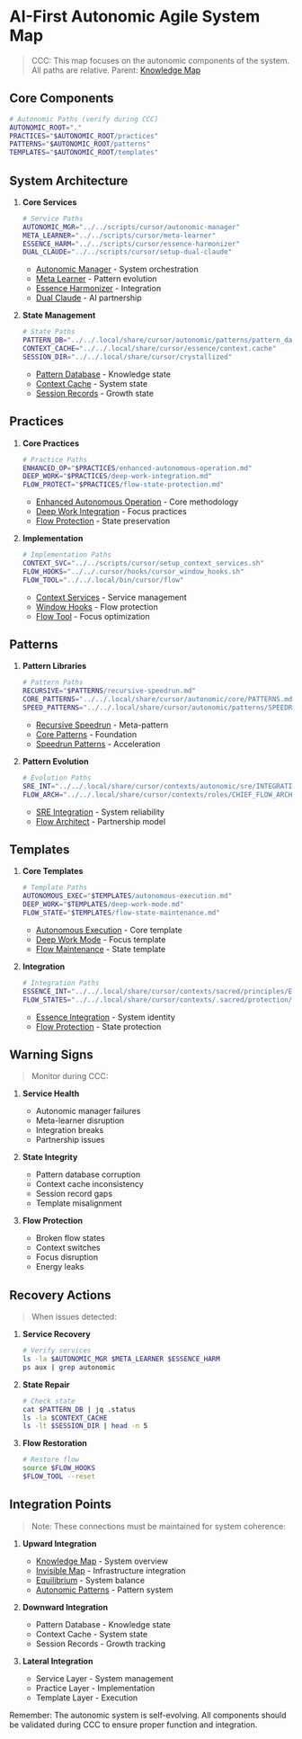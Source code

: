 # AI-First Autonomic Agile System Map
> CCC: This map focuses on the autonomic components of the system. All paths are relative.
> Parent: [Knowledge Map](../KNOWLEDGE_MAP.md)

## Core Components
```bash
# Autonomic Paths (verify during CCC)
AUTONOMIC_ROOT="."
PRACTICES="$AUTONOMIC_ROOT/practices"
PATTERNS="$AUTONOMIC_ROOT/patterns"
TEMPLATES="$AUTONOMIC_ROOT/templates"
```

## System Architecture

1. **Core Services**
   ```bash
   # Service Paths
   AUTONOMIC_MGR="../../scripts/cursor/autonomic-manager"
   META_LEARNER="../../scripts/cursor/meta-learner"
   ESSENCE_HARM="../../scripts/cursor/essence-harmonizer"
   DUAL_CLAUDE="../../scripts/cursor/setup-dual-claude"
   ```
   - [Autonomic Manager]($AUTONOMIC_MGR) - System orchestration
   - [Meta Learner]($META_LEARNER) - Pattern evolution
   - [Essence Harmonizer]($ESSENCE_HARM) - Integration
   - [Dual Claude]($DUAL_CLAUDE) - AI partnership

2. **State Management**
   ```bash
   # State Paths
   PATTERN_DB="../../.local/share/cursor/autonomic/patterns/pattern_database.json"
   CONTEXT_CACHE="../../.local/share/cursor/essence/context.cache"
   SESSION_DIR="../../.local/share/cursor/crystallized"
   ```
   - [Pattern Database]($PATTERN_DB) - Knowledge state
   - [Context Cache]($CONTEXT_CACHE) - System state
   - [Session Records]($SESSION_DIR) - Growth state

## Practices

1. **Core Practices**
   ```bash
   # Practice Paths
   ENHANCED_OP="$PRACTICES/enhanced-autonomous-operation.md"
   DEEP_WORK="$PRACTICES/deep-work-integration.md"
   FLOW_PROTECT="$PRACTICES/flow-state-protection.md"
   ```
   - [Enhanced Autonomous Operation]($ENHANCED_OP) - Core methodology
   - [Deep Work Integration]($DEEP_WORK) - Focus practices
   - [Flow Protection]($FLOW_PROTECT) - State preservation

2. **Implementation**
   ```bash
   # Implementation Paths
   CONTEXT_SVC="../../scripts/cursor/setup_context_services.sh"
   FLOW_HOOKS="../../.cursor/hooks/cursor_window_hooks.sh"
   FLOW_TOOL="../../.local/bin/cursor/flow"
   ```
   - [Context Services]($CONTEXT_SVC) - Service management
   - [Window Hooks]($FLOW_HOOKS) - Flow protection
   - [Flow Tool]($FLOW_TOOL) - Focus optimization

## Patterns

1. **Pattern Libraries**
   ```bash
   # Pattern Paths
   RECURSIVE="$PATTERNS/recursive-speedrun.md"
   CORE_PATTERNS="../../.local/share/cursor/autonomic/core/PATTERNS.md"
   SPEED_PATTERNS="../../.local/share/cursor/autonomic/patterns/SPEEDRUN.md"
   ```
   - [Recursive Speedrun]($RECURSIVE) - Meta-pattern
   - [Core Patterns]($CORE_PATTERNS) - Foundation
   - [Speedrun Patterns]($SPEED_PATTERNS) - Acceleration

2. **Pattern Evolution**
   ```bash
   # Evolution Paths
   SRE_INT="../../.local/share/cursor/contexts/autonomic/sre/INTEGRATION.md"
   FLOW_ARCH="../../.local/share/cursor/contexts/roles/CHIEF_FLOW_ARCHITECT.md"
   ```
   - [SRE Integration]($SRE_INT) - System reliability
   - [Flow Architect]($FLOW_ARCH) - Partnership model

## Templates

1. **Core Templates**
   ```bash
   # Template Paths
   AUTONOMOUS_EXEC="$TEMPLATES/autonomous-execution.md"
   DEEP_WORK="$TEMPLATES/deep-work-mode.md"
   FLOW_STATE="$TEMPLATES/flow-state-maintenance.md"
   ```
   - [Autonomous Execution]($AUTONOMOUS_EXEC) - Core template
   - [Deep Work Mode]($DEEP_WORK) - Focus template
   - [Flow Maintenance]($FLOW_STATE) - State template

2. **Integration**
   ```bash
   # Integration Paths
   ESSENCE_INT="../../.local/share/cursor/contexts/sacred/principles/ESSENCE_INTEGRATION.md"
   FLOW_STATES="../../.local/share/cursor/contexts/.sacred/protection/FLOW_STATES.md"
   ```
   - [Essence Integration]($ESSENCE_INT) - System identity
   - [Flow Protection]($FLOW_STATES) - State protection

## Warning Signs
> Monitor during CCC:

1. **Service Health**
   - Autonomic manager failures
   - Meta-learner disruption
   - Integration breaks
   - Partnership issues

2. **State Integrity**
   - Pattern database corruption
   - Context cache inconsistency
   - Session record gaps
   - Template misalignment

3. **Flow Protection**
   - Broken flow states
   - Context switches
   - Focus disruption
   - Energy leaks

## Recovery Actions
> When issues detected:

1. **Service Recovery**
   ```bash
   # Verify services
   ls -la $AUTONOMIC_MGR $META_LEARNER $ESSENCE_HARM
   ps aux | grep autonomic
   ```

2. **State Repair**
   ```bash
   # Check state
   cat $PATTERN_DB | jq .status
   ls -la $CONTEXT_CACHE
   ls -lt $SESSION_DIR | head -n 5
   ```

3. **Flow Restoration**
   ```bash
   # Restore flow
   source $FLOW_HOOKS
   $FLOW_TOOL --reset
   ```

## Integration Points
> Note: These connections must be maintained for system coherence:

1. **Upward Integration**
   - [Knowledge Map](../KNOWLEDGE_MAP.md) - System overview
   - [Invisible Map](../invisible/INVISIBLE_MAP.md) - Infrastructure integration
   - [Equilibrium](../methodology/equilibrium.md) - System balance
   - [Autonomic Patterns](../systems/autonomic.md) - Pattern system

2. **Downward Integration**
   - Pattern Database - Knowledge state
   - Context Cache - System state
   - Session Records - Growth tracking

3. **Lateral Integration**
   - Service Layer - System management
   - Practice Layer - Implementation
   - Template Layer - Execution

Remember: The autonomic system is self-evolving. All components should be validated during CCC to ensure proper function and integration. 